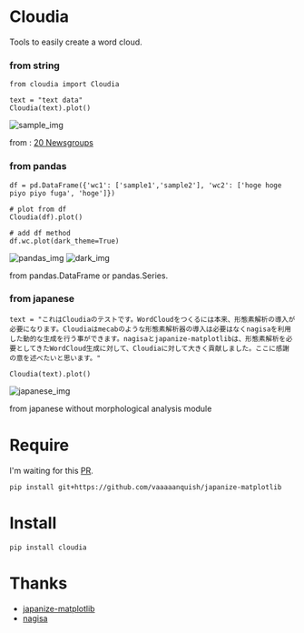 # Cloudia
Tools to easily create a word cloud.

### from string
```
from cloudia import Cloudia

text = "text data"
Cloudia(text).plot()
```

![sample_img](https://github.com/vaaaaanquish/cloudia/blob/021a6d151fb6a3b579dc96b7086356fc0c225852/examples/img/sample_img.png?raw=true, "sample_img")
  
from : [20 Newsgroups](http://qwone.com/~jason/20Newsgroups/)


### from pandas
```
df = pd.DataFrame({'wc1': ['sample1','sample2'], 'wc2': ['hoge hoge piyo piyo fuga', 'hoge']})

# plot from df
Cloudia(df).plot()

# add df method
df.wc.plot(dark_theme=True)
```

![pandas_img](https://github.com/vaaaaanquish/cloudia/blob/021a6d151fb6a3b579dc96b7086356fc0c225852/examples/img/pandas_img.png?raw=true, "pandas_img")
![dark_img](https://github.com/vaaaaanquish/cloudia/blob/021a6d151fb6a3b579dc96b7086356fc0c225852/examples/img/dark_img.png?raw=true, "dark_img")
  
from pandas.DataFrame or pandas.Series.


### from japanese
```
text = "これはCloudiaのテストです。WordCloudをつくるには本来、形態素解析の導入が必要になります。Cloudiaはmecabのような形態素解析器の導入は必要はなくnagisaを利用した動的な生成を行う事ができます。nagisaとjapanize-matplotlibは、形態素解析を必要としてきたWordCloud生成に対して、Cloudiaに対して大きく貢献しました。ここに感謝の意を述べたいと思います。"

Cloudia(text).plot()
```

![japanese_img](https://github.com/vaaaaanquish/cloudia/blob/021a6d151fb6a3b579dc96b7086356fc0c225852/examples/img/japanese_img.png?raw=true, "jap_img")
  
from japanese without morphological analysis module


# Require

I'm waiting for this [PR](https://github.com/uehara1414/japanize-matplotlib/pull/9).
```
pip install git+https://github.com/vaaaaanquish/japanize-matplotlib
```

# Install

```
pip install cloudia
```

# Thanks

- [japanize-matplotlib](https://github.com/uehara1414/japanize-matplotlib)
- [nagisa](https://github.com/taishi-i/nagisa)
